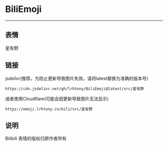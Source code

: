 # BiliEmoji
---
## 表情
星有野
## 链接
jsdelivr(推荐，为防止更新导致图片失效，请将latest替换为准确的版本号)
```
https://cdn.jsdelivr.net/gh/lrhtony/BiliEmoji@latest/src/星有野
```
或者使用Cloudflare(可能会因更新导致图片无法显示)
```
https://emoji.lrhtony.cn/bili/src/星有野
```
## 说明
Bilibili 表情的版权归原作者所有
